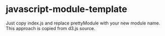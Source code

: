 # javascript-module-template

Just copy index.js and replace prettyModule with your new module name.
This approach is copied from d3.js source.

